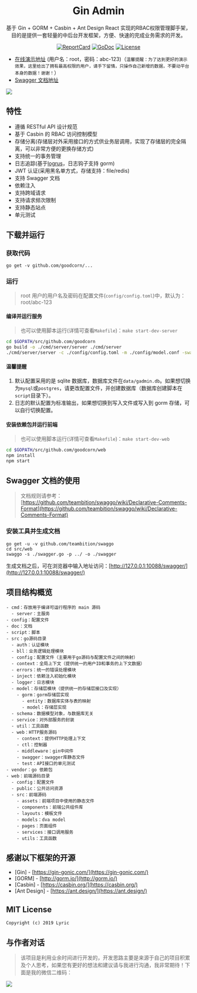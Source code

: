 <h1 align="center">Gin Admin</h1>

<div align="center">
 基于 Gin + GORM + Casbin + Ant Design React 实现的RBAC权限管理脚手架，目的是提供一套轻量的中后台开发框架，方便、快速的完成业务需求的开发。
<br/>

[![ReportCard][reportcard-image]][reportcard-url] [![GoDoc][godoc-image]][godoc-url] [![License][license-image]][license-url]

</div>

- [在线演示地址](https://demo.tiannianshou.com) (用户名：root，密码：abc-123)（`温馨提醒：为了达到更好的演示效果，这里给出了拥有最高权限的用户，请手下留情，只操作自己新增的数据，不要动平台本身的数据！谢谢！`）
- [Swagger 文档地址](https://demo.tiannianshou.com/swagger/)

![](./screenshot_swagger.png)

## 特性

- 遵循 RESTful API 设计规范
- 基于 Casbin 的 RBAC 访问控制模型
- 存储分离(存储层对外采用接口的方式供业务层调用，实现了存储层的完全隔离，可以非常方便的更换存储方式)
- 支持统一的事务管理
- 日志追踪(基于[logrus](https://github.com/sirupsen/logrus)，日志钩子支持 gorm)
- JWT 认证(采用黑名单方式，存储支持：file/redis)
- 支持 Swagger 文档
- 依赖注入
- 支持跨域请求
- 支持请求频次限制
- 支持静态站点
- 单元测试

## 下载并运行

### 获取代码

```
go get -v github.com/goodcorn/...
```

### 运行

> root 用户的用户名及密码在配置文件(`config/config.toml`)中，默认为：root/abc-123

#### 编译并运行服务

> 也可以使用脚本运行(详情可查看`Makefile`)：`make start-dev-server`

```bash
cd $GOPATH/src/github.com/goodcorn
go build -o ./cmd/server/server ./cmd/server
./cmd/server/server -c ./config/config.toml -m ./config/model.conf -swagger ./src/web/swagger
```

#### 温馨提醒

1. 默认配置采用的是 sqlite 数据库，数据库文件在`data/gadmin.db`。如果想切换为`mysql`或`postgres`，请更改配置文件，并创建数据库（数据库创建脚本在`script`目录下）。
2. 日志的默认配置为标准输出，如果想切换到写入文件或写入到 gorm 存储，可以自行切换配置。

#### 安装依赖包并运行前端

> 也可以使用脚本运行(详情可查看`Makefile`)：`make start-dev-web`

```bash
cd $GOPATH/src/github.com/goodcorn/web
npm install
npm start
```

## Swagger 文档的使用

> 文档规则请参考：[https://github.com/teambition/swaggo/wiki/Declarative-Comments-Format](https://github.com/teambition/swaggo/wiki/Declarative-Comments-Format)

### 安装工具并生成文档

```
go get -u -v github.com/teambition/swaggo
cd src/web
swaggo -s ./swagger.go -p ../ -o ./swagger
```

生成文档之后，可在浏览器中输入地址访问：[http://127.0.0.1:10088/swagger/](http://127.0.0.1:10088/swagger/)

## 项目结构概览

```
- cmd：存放用于编译可运行程序的 main 源码
  - server：主服务
- config：配置文件
- doc：文档
- script：脚本
- src：go源码目录
  - auth：认证模块
  - bll：业务逻辑处理模块
  - config：配置文件（主要用于go源码与配置文件之间的映射）
  - context：全局上下文（提供统一的用户ID和事务的上下文数据）
  - errors：统一的错误处理模块
  - inject：依赖注入初始化模块
  - logger：日志模块
  - model：存储层模块（提供统一的存储层接口及实现）
    - gorm：gorm存储层实现
      - entity：数据库实体与表的映射
      - model：存储层实现
  - schema：数据模型对象，与数据库无关
  - service：对外部服务的封装
  - util：工具函数
  - web：HTTP服务源码
    - context：提供HTTP处理上下文
    - ctl：控制器
    - middleware：gin中间件
    - swagger：swagger库静态文件
    - test：API接口的单元测试
- vendor：go 依赖包
- web：前端源码目录
  - config：配置文件
  - public：公共访问资源
  - src：前端源码
    - assets：前端项目中使用的静态文件
    - components：前端公共组件库
    - layouts：模板文件
    - models：dva model
    - pages：页面组件
    - services：接口调用服务
    - utils：工具函数
```

## 感谢以下框架的开源

- [Gin] - [https://gin-gonic.com/](https://gin-gonic.com/)
- [GORM] - [http://gorm.io/](http://gorm.io/)
- [Casbin] - [https://casbin.org/](https://casbin.org/)
- [Ant Design] - [https://ant.design/](https://ant.design/)

## MIT License

    Copyright (c) 2019 Lyric

## 与作者对话

> 该项目是利用业余时间进行开发的，开发思路主要是来源于自己的项目积累及个人思考，如果您有更好的想法和建议请与我进行沟通，我非常期待！下面是我的微信二维码：

![](./screenshot_wechat.jpeg)

[reportcard-url]: https://goreportcard.com/report/github.com/goodcorn
[reportcard-image]: https://goreportcard.com/badge/github.com/goodcorn
[godoc-url]: https://godoc.org/github.com/goodcorn
[godoc-image]: https://godoc.org/github.com/goodcorn?status.svg
[license-url]: http://opensource.org/licenses/MIT
[license-image]: https://img.shields.io/npm/l/express.svg

